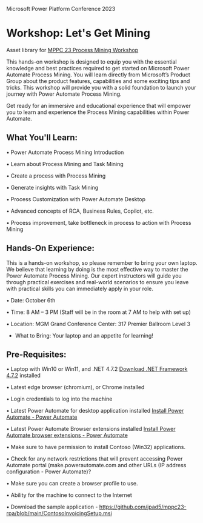 Microsoft Power Platform Conference 2023

# Workshop: Let's Get Mining

Asset library for [MPPC 23 Process Mining Workshop]([https://powerplatformconf.com/#!/workshop/Empowering%20Robotic%20Process%20Automation%20Enthusiasts:%20Harnessing%20the%20Potential%20of%20Power%20Automate/5838](https://powerplatformconf.com/#!/workshop/Let's%20Get%20Mining/6088))

This hands-on workshop is designed to equip you with the essential knowledge and best practices required to get started on Microsoft Power Automate Process Mining. You will learn directly from Microsoft’s Product Group about the product features, capabilities and some exciting tips and tricks. This workshop will provide you with a solid foundation to launch your journey with Power Automate Process Mining.

Get ready for an immersive and educational experience that will empower you to learn and experience the Process Mining capabilities within Power Automate. 

## What You'll Learn:

•	Power Automate Process Mining Introduction 

•	Learn about Process Mining and Task Mining 

•	Create a process with Process Mining 

•	Generate insights with Task Mining 

•	Process Customization with Power Automate Desktop 

•	Advanced concepts of RCA, Business Rules, Copilot, etc. 

•	Process improvement, take bottleneck in process to action with Process Mining 

## Hands-On Experience:
This is a hands-on workshop, so please remember to bring your own laptop. We believe that learning by doing is the most effective way to master the Power Automate Process Mining. Our expert instructors will guide you through practical exercises and real-world scenarios to ensure you leave with practical skills you can immediately apply in your role.

•	Date: October 6th

•	Time: 8 AM – 3 PM (Staff will be in the room at 7 AM to help with set up)

•	Location: MGM Grand Conference Center: 317 Premier Ballroom Level 3   

- What to Bring: Your laptop and an appetite for learning!


## Pre-Requisites:

•	Laptop with Win10 or Win11, and .NET 4.7.2 [Download .NET Framework 4.7.2](https://dotnet.microsoft.com/en-us/download/dotnet-framework/net472) installed
 
•	Latest edge browser (chromium), or Chrome installed

•	Login credentials to log into the machine

•	Latest Power Automate for desktop application installed [Install Power Automate - Power Automate](https://learn.microsoft.com/en-us/power-automate/desktop-flows/install)

•	Latest Power Automate Browser extensions installed [Install Power Automate browser extensions - Power Automate](https://learn.microsoft.com/en-us/power-automate/desktop-flows/install-browser-extensions)

•	Make sure to have permission to install Contoso (Win32) applications.

•	Check for any network restrictions that will prevent accessing Power Automate portal (make.powerautomate.com and other URLs (IP address configuration - Power Automate)?

•	Make sure you can create a browser profile to use.

•	Ability for the machine to connect to the Internet

•	Download the sample application - https://github.com/jpad5/mppc23-rpa/blob/main/ContosoInvoicingSetup.msi
